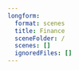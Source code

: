 ```yaml
---
longform:
  format: scenes
  title: Finance
  sceneFolder: /
  scenes: []
  ignoredFiles: []
---
```


